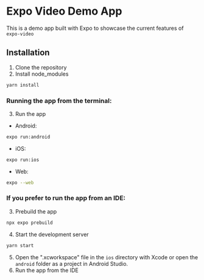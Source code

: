 # Expo Video Demo App
This is a demo app built with Expo to showcase the current features of `expo-video`

## Installation
1. Clone the repository
2. Install node_modules
```bash
yarn install
```

### Running the app from the terminal:

3. Run the app
- Android:
```bash
expo run:android
```
- iOS:
```bash
expo run:ios
```
- Web:
```bash
expo --web
```

### If you prefer to run the app from an IDE:

3. Prebuild the app
```bash
npx expo prebuild
```
4. Start the development server
```bash
yarn start
```
5. Open the ".xcworkspace" file in the `ios` directory with Xcode or open the `android` folder as a project in Android Studio.
6. Run the app from the IDE
